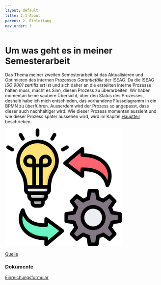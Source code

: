 ```yaml
---
layout: default
title: 2.1 About
parent: 2. Einleitung
nav_order: 3
---
```


# Um was geht es in meiner Semesterarbeit

Das Thema meiner zweiten Semesterarbeit ist das Aktualisieren und Optimieren des internen Prozesses *Garantiefälle* der ISEAG. Da die ISEAG *ISO 9001* zertifiziert ist und sich daher an die erstellten interne Prozesse halten muss, macht es Sinn, diesen Prozess zu überarbeiten. Wir haben momentan keine saubere Übersicht, über den Status des Prozesses, deshalb habe ich mich entschieden, das vorhandene Flussdiagramm in ein BPMN zu überführen. Ausserdem wird der Prozess so angepasst, dass dieser auch nachhaltiger wird. Wie dieser Prozess momentan aussieht und wie dieser Prozess später aussehen wird, wird im Kapitel [Hauptteil](../Hauptteil/index.md) beschrieben.

![ISO9001](../../ressources/bilder/rsz_implementation.png)

[Quelle](../Quellenverzeichnis/index.md#about)


### Dokumente

[Einreichungsformular](../../ressources/dokumente/Einreichungsformular_Dennis_Buathong_2_Semester_2.0.pdf)